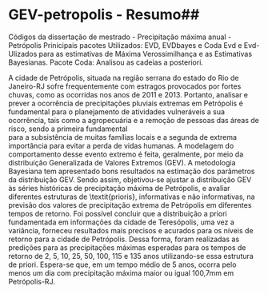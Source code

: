 # GEV-petropolis - Resumo##
Códigos da dissertação de mestrado - Precipitação máxima anual - Petrópolis
Prinicipais pacotes Utilizados:
EVD, EVDbayes e Coda
Evd e Evd- Ulizados para as estimativas de Máxima Verossimilhança e as Estimativas Bayesianas.
Pacote Coda:
Analisou as cadeias a posteriori.

A  cidade  de  Petrópolis,  situada na  região  serrana  do  estado  do  Rio de Janeiro-RJ sofre frequentemente com estragos provocados por fortes chuvas,
como as ocorridas nos anos de 2011 e 2013. Portanto, analisar e prever a ocorrência  de  precipitações  pluviais  extremas em Petrópolis
é  fundamental para o planejamento de atividades vulneráveis a sua ocorrência, tais como a agropecuária e a remoção de pessoas das áreas de risco, sendo a primeira fundamental  
para a subsistência de muitas famílias locais e a segunda de extrema importância para evitar a perda de vidas humanas. 
A modelagem do comportamento desse evento extremo é feita, geralmente, por meio da distribuição Generalizada de Valores Extremos (GEV). 
A metodologia Bayesiana tem apresentado bons resultados na estimação dos parâmetros da distribuição GEV. Sendo assim, objetivou-se ajustar a distribuição GEV às séries 
históricas de precipitação máxima de Petrópolis, e avaliar diferentes estruturas de \textit{prioris}, informativas e não informativas, 
na previsão dos valores de precipitação extrema de Petrópolis em diferentes tempos de retorno. Foi possível concluir que a distribuição a priori fundamentada em 
informações da cidade de Teresópolis, uma vez a variância, forneceu resultados mais precisos e acurados para os níveis de retorno para a cidade de Petrópolis. 
Dessa forma, foram  realizadas  as predições para  as  precipitações  máximas esperadas para os tempos de retorno de 2, 5, 10, 25, 50, 100, 115 e 135 anos utilizando-se essa 
estrutura de priori. Espera-se que, em um tempo médio de 5 anos, ocorra pelo menos um dia com precipitação máxima maior ou igual 100,7mm em Petrópolis-RJ. 

